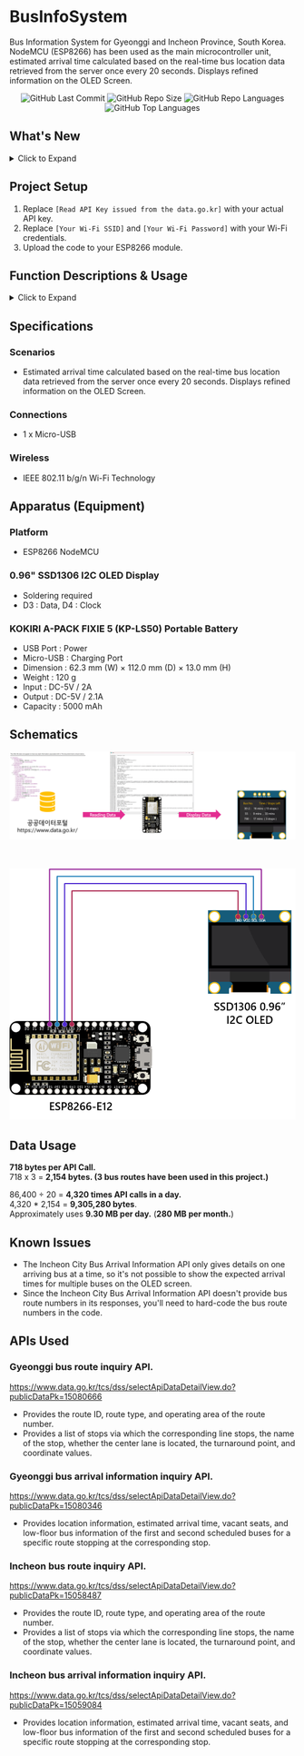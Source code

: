 # BusInfoSystem
Bus Information System for Gyeonggi and Incheon Province, South Korea. NodeMCU (ESP8266) has been used as the main microcontroller unit, estimated arrival time calculated based on the real-time bus location data retrieved from the server once every 20 seconds. Displays refined information on the OLED Screen. 

<div align="center">
<img alt="GitHub Last Commit" src="https://img.shields.io/github/last-commit/happybono/BusInfoSystem"> 
<img alt="GitHub Repo Size" src="https://img.shields.io/github/repo-size/happybono/BusInfoSystem">
<img alt="GitHub Repo Languages" src="https://img.shields.io/github/languages/count/happybono/BusInfoSystem">
<img alt="GitHub Top Languages" src="https://img.shields.io/github/languages/top/HappyBono/BusInfoSystem">
</div>

## What's New
<details>
<summary>Click to Expand</summary>

### v1.0
#### August 25, 2020  
Initial release.

#### August 26, 2020  
Added Open API document which the Government of South Korea provides. </br>
Modified variables to be consistent with bus route numbers.

#### August 29, 2020
Bug Fixed : When there are "no buses in service," the variable "rcvbuf" is not cleared.

### v2.0
#### May 12, 2021
Now supports modified API and renewaled endpoint URL.

#### July 1, 2023
Improvements were made to serial logs to display more clearly.

### v3.0
#### January 12, 2025
Now supports modified API and renewaled endpoint URL. </br>
Bugs fixed.

#### February 9, 2025
Enhanced the system to retrieve bus route numbers from the API dynamically. </br>
Improved the Gyeonggi bus information system system to display an error message if the server fails to respond due to an error. </br>
Bugs fixed.

### v4.0
#### February 9, 2025
Now supports Incheon bus information system. </br>
Improved the Incheon bus information system to display an error message if the server fails to respond due to an error. </br>
If the second bus with the same route number (has not departed/is not scheduled) or the first bus to arrive is less than or equal to 7 minutes, the estimated arrival time and the number of remaining stops for the first bus will display on the OLED Screen. </br>
</details>

## Project Setup
1. Replace `[Read API Key issued from the data.go.kr]` with your actual API key.
2. Replace `[Your Wi-Fi SSID]` and `[Your Wi-Fi Password]` with your Wi-Fi credentials.
3. Upload the code to your ESP8266 module.

## Function Descriptions & Usage

<details>
<summary>Click to Expand</summary></br>
  
### `setup`
Initializes the serial communication, OLED display, and Wi-Fi connection.

#### Example
```c++
void setup() {
  Serial.begin(9600);
  setup_oled();
  wifi_ready = connect_ap(ssid, password);
  if (!wifi_ready){
    nowifi_oled();
  }
}
```
</br>

### `loop`
Main loop that checks for client data and updates the bus arrival times at set intervals.

#### Example
```c++
void loop() {
  while (client.available()) {
    char c = client.read();
    if (c != NULL) {
      rcvbuf += c;
      Serial.print(c);
    }
    yield();
  }

  if (millis() - previousMillis > BISUPD_INTERVAL) {
    resultBus1 = gBusParseArrivalTime(FormatBusString(ExtractBusNum()));
    do_oled(0, 11, resultBus1);
    do_oled(0, 22, resultBus2);
    do_oled(0, 33, resultBus3);
    requestLocker2 = true;
  }
  // Additional conditions...
}
```
</br>

### `gBusRequestArrivalTime`
Sends a GET request to the API to get the arrival time of a specific bus at a specific station.

#### Parameters
`routeId (String)` : The route ID of the bus. </br>
`bstopId (String)` : The station (bus stop) ID.

#### Example
```c++
void gBusRequestArrivalTime(String routeId, String stationId) {
  String str = "GET /6410000/busarrivalservice/v2/getBusArrivalItemv2?serviceKey=" + gServiceKey + "&routeId=";
  str.concat(routeId);
  str.concat("&stationId=");
  str.concat(stationId);
  str.concat("&format=xml");
  str.concat(" HTTP/1.1\r\nHost:apis.data.go.kr\r\nConnection: close\r\n\r\n");

  if (client.connect(gHost, httpPort)) {
    Serial.println("gBusRequest(routeId = " + routeId + ", stationId = " + stationId + " ) -- Connected");
    Serial.println(str);
    client.print(str);
    client.println();
    // Additional code...
  } else {
    Serial.println("Connection failed");
  }
}
```
</br>

### `iBusRequestArrivalTime`
Sends a GET request to the API to get the arrival time of a specific bus at a specific station.

#### Parameters
`routeId (String)` : The route ID of the bus. </br>
`bstopId (String)` : The station (bus stop) ID.

#### Example
```c++
void iBusRequestArrivalTime(String routeId, String bstopId) {
  String str = "GET /6280000/busArrivalService/getBusArrivalList?serviceKey=" + iServiceKey + "&pageNo=1&numOfRows=10&routeId=";
  str.concat(routeId);
  str.concat("&bstopId=");
  str.concat(bstopId);
  str.concat(" HTTP/1.1\r\nHost:apis.data.go.kr\r\nConnection: close\r\n\r\n");

  if (client.connect(iHost, httpPort)) {
    Serial.println("connected");
    Serial.print(str);
    client.print(str);
    client.println();
    // Additional code...
  } else {
    Serial.println("Connection Failed");
  }
}
```
</br>

### `gBusParseArrivalTime`
Parses the arrival time of a general bus from the received buffer string.

#### Parameters
`busNum (String)` : The bus number.

#### Example
```c++
String gBusParseArrivalTime(String busNum) {
  previousMillis = millis();
  int startIndex = rcvbuf.indexOf("<predictTime1>");
  int endIndex;
  String errCode;

  if (startIndex == -1) {
    startIndex = rcvbuf.indexOf("<returnReasonCode>");
    if (startIndex == -1) {
      rcvbuf = "";
      return busNum + " : No buses in service";
    } else {
      startIndex += strlen("<returnReasonCode>");
      endIndex = rcvbuf.indexOf("<", startIndex);
      errCode = rcvbuf.substring(startIndex, endIndex);
      rcvbuf = "";
      return busNum + " : Error Code ( " + errCode + " )";
    }
  }

  int strLength = strlen("<predictTimeX>");
  endIndex = rcvbuf.indexOf("<", startIndex + strLength);
  String predictTime1 = rcvbuf.substring(startIndex + strLength, endIndex);

  startIndex = rcvbuf.indexOf("<predictTime2>") + strlen("<predictTime2>");
  endIndex = rcvbuf.indexOf("<", startIndex);
  String predictTime2 = rcvbuf.substring(startIndex, endIndex);

  if (predictTime1 == "" && predictTime2 == "") {
    return busNum + " : No buses in service";
  }

  if (predictTime2 == "" || predictTime1.toInt() <= 7) {
    startIndex = rcvbuf.indexOf("<locationNo1>") + strlen("<locationNo1>");
    endIndex = rcvbuf.indexOf("<", startIndex);
    String predictStop1 = rcvbuf.substring(startIndex, endIndex);
    rcvbuf = "";
    return busNum + " : " + (predictTime1 == "1" ? "ARRIV." : predictTime1 + " mins") + (predictStop1 != "" ? "  ( " + predictStop1 + (predictStop1 == "1" ? " stop )" : " stops )") : "");
  } else {
    rcvbuf = "";
    return busNum + " : " + (predictTime1 == "1" ? "ARRIV." : predictTime1 + " mins") + (predictTime2 != "" ? "  ,  " + (predictTime2 == "1" ? "ARRIV." : predictTime2 + " mins") : "");
  }
}
```
</br>

### `iBusParseArrivalTime`
Parses the arrival time of a general bus from the received buffer string.

#### Parameters
`busNum (String)` : The bus number.

#### Example
```c++
String iBusParseArrivalTime(String busNum) {
  previousMillis = millis();
  int startIndex = rcvbuf.indexOf("<ARRIVALESTIMATETIME>");
  int endIndex;
  String errCode;

  if (startIndex == -1) {
    startIndex = rcvbuf.indexOf("<returnReasonCode>");
    if (startIndex == -1) {
      rcvbuf = "";
      return busNum + " : No buses in service";
    } else {
      startIndex += strlen("<returnReasonCode>");
      endIndex = rcvbuf.indexOf("<", startIndex);
      errCode = rcvbuf.substring(startIndex, endIndex);
      rcvbuf = "";
      return busNum + " : Error Code ( " + errCode + " )";
    }
  }

  startIndex += strlen("<ARRIVALESTIMATETIME>");
  endIndex = rcvbuf.indexOf("<", startIndex);
  String predictTime1 = rcvbuf.substring(startIndex, endIndex);

  startIndex = rcvbuf.indexOf("<REST_STOP_COUNT>") + strlen("<REST_STOP_COUNT>");
  endIndex = rcvbuf.indexOf("<", startIndex);
  String predictStop1 = rcvbuf.substring(startIndex, endIndex);

  String predictTime2;
  int nextStartIndex = rcvbuf.indexOf("<ARRIVALESTIMATETIME>", startIndex);
  if (nextStartIndex != -1) {
    nextStartIndex += strlen("<ARRIVALESTIMATETIME>");
    predictTime2 = rcvbuf.substring(nextStartIndex, rcvbuf.indexOf("<", nextStartIndex));
  }
  rcvbuf = "";

  String strDisp;
  strDisp.concat(busNum + " : ");
  int timeStr = predictTime1.toInt() / 60;
  strDisp.concat(timeStr > 1 ? String(timeStr) + " mins" : "ARRIV.");
  if (predictTime2 != "") {
    strDisp.concat(String(predictTime2.toInt() / 60) + " mins");
  } else {
    if (predictStop1 != "") {
      strDisp.concat("  ( " + predictStop1 + (predictStop1 == "1" ? " stop )" : " stops )"));
    }
  }

  return strDisp;
}
```
</br>

### `FormatBusString`
Formats the bus number string to a consistent length for display purposes.

#### Parameters
`busStr (String)` : The bus number string to align center consistently.

#### Example
```c++
String FormatBusString(String busStr) {
  switch (busStr.length()) {
    case 0:
      return "    " + busStr + "    ";
    case 1:
      return "   " + busStr + "   ";
    case 2:
      return "  " + busStr + "  ";
    case 3:
      return " " + busStr + " ";
    case 4:
      if (busStr.indexOf("-") == -1) {
        return busStr;
      } else {
        return " " + busStr;
      }
    default:
      return busStr;
  }
}
```
</br>

### `ExtractBusNum`
Extracts the bus number from the received buffer string.

#### Example
```c++
String ExtractBusNum() {
  int startIndex = rcvbuf.indexOf("<routeName>");
  if (startIndex == -1) {
    return "";
  } else {
    startIndex += strlen("<routeName>");
    int endIndex = rcvbuf.indexOf("<", startIndex);
    return rcvbuf.substring(startIndex, endIndex);
  }
}
```
</details>

## Specifications
### Scenarios
- Estimated arrival time calculated based on the real-time bus location data retrieved from the server once every 20 seconds. Displays refined information on the OLED Screen.

### Connections
- 1 x Micro-USB

### Wireless
- IEEE 802.11 b/g/n Wi-Fi Technology

## Apparatus (Equipment)
### Platform
- ESP8266 NodeMCU

### 0.96" SSD1306 I2C OLED Display 
* Soldering required
* D3 : Data, D4 : Clock

### KOKIRI A-PACK FIXIE 5 (KP-LS50) Portable Battery
* USB Port : Power
* Micro-USB : Charging Port
* Dimension : 62.3 mm (W) × 112.0 mm (D) × 13.0 mm (H)
* Weight : 120 g
* Input : DC-5V / 2A
* Output : DC-5V / 2.1A
* Capacity : 5000 mAh

## Schematics
![BusInfoSystem-Schematics](BusInfoSystem-Schematics.png)</br></br></br>
<p align="center">
  <img src="BIS_SCHEMDiag.png">
</p>

## Data Usage
**718 bytes per API Call.** <br>
718 x 3 = **2,154 bytes. (3 bus routes have been used in this project.)**

86,400 ÷ 20 = **4,320 times API calls in a day.** </br>
4,320 * 2,154 = **9,305,280 bytes**. </br>
Approximately uses **9.30 MB per day.** (**280 MB per month.**)

## Known Issues
* The Incheon City Bus Arrival Information API only gives details on one arriving bus at a time, so it's not possible to show the expected arrival times for multiple buses on the OLED screen. </br>
* Since the Incheon City Bus Arrival Information API doesn't provide bus route numbers in its responses, you'll need to hard-code the bus route numbers in the code.

## APIs Used
### Gyeonggi bus route inquiry API.
https://www.data.go.kr/tcs/dss/selectApiDataDetailView.do?publicDataPk=15080666
- Provides the route ID, route type, and operating area of the route number.
- Provides a list of stops via which the corresponding line stops, the name of the stop, whether the center lane is located, the turnaround point, and coordinate values.

### Gyeonggi bus arrival information inquiry API.
https://www.data.go.kr/tcs/dss/selectApiDataDetailView.do?publicDataPk=15080346
- Provides location information, estimated arrival time, vacant seats, and low-floor bus information of the first and second scheduled buses for a specific route stopping at the corresponding stop.

### Incheon bus route inquiry API.
https://www.data.go.kr/tcs/dss/selectApiDataDetailView.do?publicDataPk=15058487
- Provides the route ID, route type, and operating area of the route number.
- Provides a list of stops via which the corresponding line stops, the name of the stop, whether the center lane is located, the turnaround point, and coordinate values.

### Incheon bus arrival information inquiry API.
https://www.data.go.kr/tcs/dss/selectApiDataDetailView.do?publicDataPk=15059084
- Provides location information, estimated arrival time, vacant seats, and low-floor bus information of the first and second scheduled buses for a specific route stopping at the corresponding stop.


